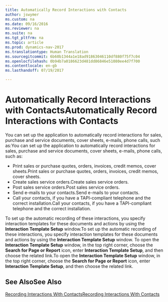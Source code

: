 ```yaml
---
title: Automatically Record Interactions with Contacts
author: jswymer
ms.custom: na
ms.date: 09/16/2016
ms.reviewer: na
ms.suite: na
ms.tgt_pltfrm: na
ms.topic: article
ms.prod: dynamics-nav-2017
ms.translationtype: Human Translation
ms.sourcegitcommit: 6b60b1344a1e18ad91863046110df880f75f7c04
ms.openlocfilehash: 0b94b7a0186623d481dd86846e51080ee4d7f700
ms.contentlocale: en-gb
ms.lasthandoff: 07/19/2017

---
```

# <a name="automatically-record-interactions-with-contacts"></a><span data-ttu-id="b198f-102">Automatically Record Interactions with Contacts</span><span class="sxs-lookup"><span data-stu-id="b198f-102">Automatically Record Interactions with Contacts</span></span>
<span data-ttu-id="b198f-103">You can set up the application to automatically record interactions for sales, purchase and service documents, cover sheets, e-mails, phone calls, such as:</span><span class="sxs-lookup"><span data-stu-id="b198f-103">You can set up the application to automatically record interactions for sales, purchase and service documents, cover sheets, e-mails, phone calls, such as:</span></span>

* <span data-ttu-id="b198f-104">Print sales or purchase quotes, orders, invoices, credit memos, cover sheets.</span><span class="sxs-lookup"><span data-stu-id="b198f-104">Print sales or purchase quotes, orders, invoices, credit memos, cover sheets.</span></span>
* <span data-ttu-id="b198f-105">Create sales service orders.</span><span class="sxs-lookup"><span data-stu-id="b198f-105">Create sales service orders.</span></span>
* <span data-ttu-id="b198f-106">Post sales service orders.</span><span class="sxs-lookup"><span data-stu-id="b198f-106">Post sales service orders.</span></span>
* <span data-ttu-id="b198f-107">Send e-mails to your contacts.</span><span class="sxs-lookup"><span data-stu-id="b198f-107">Send e-mails to your contacts.</span></span>
* <span data-ttu-id="b198f-108">Call your contacts, if you have a TAPI-compliant telephone and the correct installation.</span><span class="sxs-lookup"><span data-stu-id="b198f-108">Call your contacts, if you have a TAPI-compliant telephone and the correct installation.</span></span>

<span data-ttu-id="b198f-109">To set up the automatic recording of these interactions, you specify interaction templates for these documents and actions by using the **Interaction Template Setup** window.</span><span class="sxs-lookup"><span data-stu-id="b198f-109">To set up the automatic recording of these interactions, you specify interaction templates for these documents and actions by using the **Interaction Template Setup** window.</span></span> <span data-ttu-id="b198f-110">To open the **Interaction Template Setup** window, in the top right corner, choose the **Search for Page or Report** icon, enter **Interaction Template Setup**, and then choose the related link.</span><span class="sxs-lookup"><span data-stu-id="b198f-110">To open the **Interaction Template Setup** window, in the top right corner, choose the **Search for Page or Report** icon, enter **Interaction Template Setup**, and then choose the related link.</span></span>

## <a name="see-also"></a><span data-ttu-id="b198f-111">See Also</span><span class="sxs-lookup"><span data-stu-id="b198f-111">See Also</span></span>
[<span data-ttu-id="b198f-112">Recording Interactions With Contacts</span><span class="sxs-lookup"><span data-stu-id="b198f-112">Recording Interactions With Contacts</span></span>](marketing-interactions.md)  


